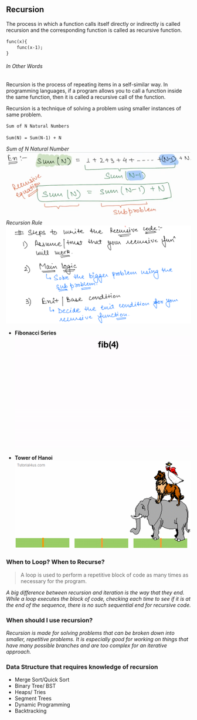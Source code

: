 ## Recursion

The process in which a function calls itself directly or indirectly is called recursion and the corresponding function
is called as recursive function.

```text
func(x){
    func(x-1);
}
```

###### In Other Words

Recursion is the process of repeating items in a self-similar way. In programming languages, if a program allows you to
call a function inside the same function, then it is called a recursive call of the function.

Recursion is a technique of solving a problem using smaller instances of same problem.

```text
Sum of N Natural Numbers 

Sum(N) = Sum(N-1) + N
```

*Sum of N Natural Number*
![n_natural_number](../assets/images/recursion/n_natural_number.png)
*Recursion Rule*
![rule_of_recursion](../assets/images/recursion/rule_of_recursion.png)

- **Fibonacci Series**
  ![image](../assets/images/recursion/recursion_fib.gif)

- **Tower of Hanoi**
  ![image](../assets/images/recursion/tower-of-hanoi.gif)

### When to Loop? When to Recurse?

> A loop is used to perform a repetitive block of code as many times as necessary for the program.

_A big difference between recursion and iteration is the way that they end. While a loop executes the block of code,
checking each time to see if it is at the end of the sequence, there is no such sequential end for recursive code._

### When should I use recursion?

_Recursion is made for solving problems that can be broken down into smaller, repetitive problems. It is especially good
for working on things that have many possible branches and are too complex for an iterative approach._

### Data Structure that requires knowledge of recursion

- Merge Sort/Quick Sort
- Binary Tree/ BST
- Heaps/ Tries
- Segment Trees
- Dynamic Programming
- Backtracking
